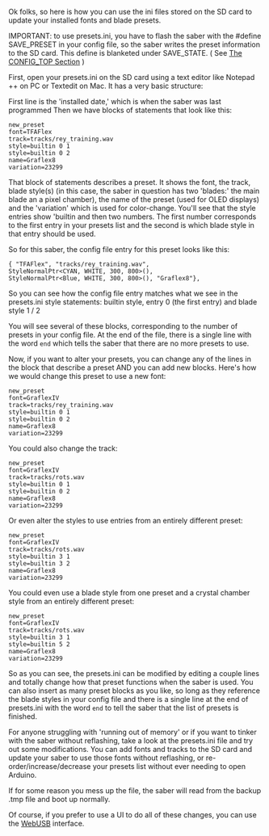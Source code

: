 Ok folks, so here is how you can use the ini files stored on the SD card to update your installed fonts and blade presets.

IMPORTANT: to use presets.ini, you have to flash the saber with the #define SAVE_PRESET in your config file, so the saber writes the preset information to the SD card. This define is blanketed under SAVE_STATE. ( See [The CONFIG_TOP Section](The-CONFIG_TOP-Section.md) )

First, open your presets.ini on the SD card using a text editor like Notepad ++ on PC or Textedit on Mac. It has a very basic structure:

First line is the 'installed date,' which is when the saber was last programmed
Then we have blocks of statements that look like this:

    new_preset
    font=TFAFlex
    track=tracks/rey_training.wav
    style=builtin 0 1
    style=builtin 0 2
    name=Graflex8
    variation=23299

That block of statements describes a preset. It shows the font, the track, blade style(s) (in this case, the saber in question has two 'blades:' the main blade an a pixel chamber), the name of the preset (used for OLED displays) and the 'variation' which is used for color-change. You'll see that the style entries show 'builtin and then two numbers. The first number corresponds to the first entry in your presets list and the second is which blade style in that entry should be used.

So for this saber, the config file entry for this preset looks like this:

    { "TFAFlex", "tracks/rey_training.wav",
    StyleNormalPtr<CYAN, WHITE, 300, 800>(),
    StyleNormalPtr<Blue, WHITE, 300, 800>(), "Graflex8"},

So you can see how the config file entry matches what we see in the presets.ini style statements: builtin style, entry 0 (the first entry) and blade style 1 / 2

You will see several of these blocks, corresponding to the number of presets in your config file. At the end of the file, there is a single line with the word `end` which tells the saber that there are no more presets to use.

Now, if you want to alter your presets, you can change any of the lines in the block that describe a preset AND you can add new blocks. Here's how we would change this preset to use a new font:

    new_preset
    font=GraflexIV
    track=tracks/rey_training.wav
    style=builtin 0 1
    style=builtin 0 2
    name=Graflex8
    variation=23299

You could also change the track:

    new_preset
    font=GraflexIV
    track=tracks/rots.wav
    style=builtin 0 1
    style=builtin 0 2
    name=Graflex8
    variation=23299

Or even alter the styles to use entries from an entirely different preset:

    new_preset
    font=GraflexIV
    track=tracks/rots.wav
    style=builtin 3 1
    style=builtin 3 2
    name=Graflex8
    variation=23299

You could even use a blade style from one preset and a crystal chamber style from an entirely different preset:

    new_preset
    font=GraflexIV
    track=tracks/rots.wav
    style=builtin 3 1
    style=builtin 5 2
    name=Graflex8
    variation=23299

So as you can see, the presets.ini can be modified by editing a couple lines and totally change how that preset functions when the saber is used. You can also insert as many preset blocks as you like, so long as they reference the blade styles in your config file and there is a single line at the end of presets.ini with the word `end` to tell the saber that the list of presets is finished.

For anyone struggling with 'running out of memory' or if you want to tinker with the saber without reflashing, take a look at the presets.ini file and try out some modifications. You can add fonts and tracks to the SD card and update your saber to use those fonts without reflashing, or re-order/increase/decrease your presets list without ever needing to open Arduino.

If for some reason you mess up the file, the saber will read from the backup .tmp file and boot up normally.

Of course, if you prefer to use a UI to do all of these changes, you can use the [WebUSB](WebUSB.md) interface.

